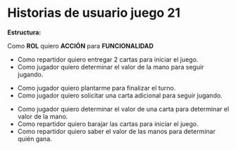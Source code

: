 # Historias de usuario juego 21

__Estructura:__

Como __ROL__ quiero __ACCIÓN__ para __FUNCIONALIDAD__

+ Como repartidor quiero entregar 2 cartas para iniciar el juego.
+ Como jugador quiero determinar el valor de la mano para seguir jugando.
- Como jugador quiero plantarme para finalizar el turno.
- Como jugador quiero solicitar una carta adicional para seguir jugando.
+ Como jugador quiero determinar el valor de una carta para determinar el valor de la mano.
+ Como repartidor quiero barajar las cartas para iniciar el juego. 
+ Como repartidor quiero saber el valor de las manos para determinar quién gana. 
